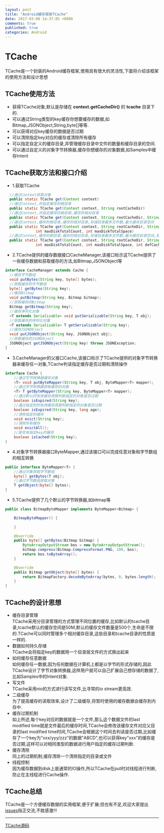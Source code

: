 ```yaml
---
layout: post
title: "Android缓存框架TCache"
date: 2017-03-08 14:37:05 +0800
comments: true
published: true
categories: Android
---
```

<!--more-->

# TCache

TCache是一个封装的Android缓存框架,使用具有很大的灵活性,下面将介绍该框架的使用方法和设计思想  

## TCache使用方法

  - 获得TCache对象,默认是存储在 **context.getCacheDir()** 的 **tcache** 目录下的.  
  - 可以通过String类型的key缓存你想要缓存的数据,如Bitmap,JSONObject,String,byte[]等等.  
  - 可以获得对应key缓存的数据是否过期  
  - 可以清除指定key对应的缓存或清除所有缓存  
  - 可以指定自定义的缓存目录,并管理缓存目录中文件的数量和缓存目录的空间.  
  - 可以通过自定义的对象字节转换器,缓存你想缓存的对象数据,如Samples中缓存Intent  

## TCache获取方法和接口介绍

- 1.获取TCache
``` java
  //通过Context获取对象
  public static TCache get(Context context)
  //通过Context,并指定缓存的根目录
  public static TCache get(Context context, String rootCacheDir)
  //通过Context,并指定缓存的根目录,缓存的相对目录
  public static TCache get(Context context, String rootCacheDir, String relativeCacheDir)
  //通过Context,缓存的根目录,缓存的相对目录,存储目录最多文件数,最大缓存目录空间
  public static TCache get(Context context, String rootCacheDir, String relativeCacheDir,
              int maxDiskTotalCount, int maxDiskTotalSpace)
  //通过Context,缓存的根目录,缓存的相对目录,存储目录最多文件数,最大缓存目录空间,指定缓存默认失效时间
  public static TCache get(Context context, String rootCacheDir, String relativeCacheDir,
              int maxDiskTotalCount, int maxDiskTotalSpace, int defCacheAge)
```

- 2.TCache提供的缓存数据接口CacheManager,该接口标示这TCache提供了一些缓存数据和获取缓存的方法,如Bitmap,JSONObject等

``` java
interface CacheManager extends Cache {
  //缓存字节数组
  void putBytes(String key, byte[] bytes);
  //获取缓存的字节数组
  byte[] getBytes(String key);
  //缓存Bitmap
  void putBitmap(String key, Bitmap bitmap);
  //获取缓存的Bitmap
  Bitmap getBitmap(String key);
  //缓存序列化对象
  <T extends Serializable> void putSerializable(String key, T obj);
  //获取缓存的序列化对象
  <T extends Serializable> T getSerializable(String key);
  //缓存JSONObject
  void putJSONObject(String key, JSONObject obj);
  //获取缓存的JSONObject
  JSONObject getJSONObject(String key) throws JSONException;
}
```

- 3.CacheManager的父接口Cache,该接口标示了TCache提供的对象字节转换器来缓存任一对象,TCache判读指定缓存是否过期和清除操作

``` java
interface Cache {
    //通过字节转换器缓存对象
    <T> void putByteMapper(String key, T obj, ByteMapper<T> mapper);
    //通过字节转换器获取缓存的对象
    <T> T getByteMapper(String key, ByteMapper<T> mapper);
    //通过默认的有效缓存周期判断指定的对象是否过期
    boolean isExpired(String key);
    //通过指定的的有效缓存周期判断指定的对象是否过期
    boolean isExpired(String key, long age);
    //清除指定的缓存
    void evict(String key);
    //清除所有缓存
    void evictAll();
    //是否有指定key的缓存
    boolean isCached(String key);
}
```

- 4.对象字节转换器接口ByteMapper,通过该接口可以完成任意对象和字节数组的相互转换

``` java
public interface ByteMapper<T> {
    //通过对象获取字节数组
    byte[] getBytes(T obj);
    //通过字节数组获取对象
    T getObject(byte[] bytes);
}
```

- 5.TCache提供了几个默认的字节转换器,如bitmap等

``` java
public class BitmapByteMapper implements ByteMapper<Bitmap> {

    BitmapByteMapper() {
        
    }

    @Override
    public byte[] getBytes(Bitmap bitmap) {
        ByteArrayOutputStream bos = new ByteArrayOutputStream();
        bitmap.compress(Bitmap.CompressFormat.PNG, 100, bos);
        return bos.toByteArray();
    }

    @Override
    public Bitmap getObject(byte[] bytes) {
        return BitmapFactory.decodeByteArray(bytes, 0, bytes.length);
    }
}
```

## TCache的设计思想

  - 缓存目录管理  
  TCache采用分目录管理的方式管理不同位置的缓存,比如默认的tcache目录,tcache默认的缓存空间是50M,默认的缓存文件数量是500个,生命是不限的.TCache可以同时管理多个相对缓存目录,这些目录和tcache目录的性质是一样的.  
  - 数据如何持久存储  
  TCache会将指定key的数据用一个目录层文件的方式换出起来  
  - 如何缓存任意数据  
  如何缓存任一数据,因为任何数据在计算机上都是以字节的形式存储的,因此TCache设计了字节对象转换器,这样用户就可以自己扩展自己想存储的数据了,比如Samples中的Intent对象.  
  - 写文件  
  TCache采用nio的方式进行读写文件,比寻常的io stream更高效.    
  - 二级缓存  
  为了提高缓存的读取效率,设计了二级缓存,将暂时使用的缓存数据会缓存到内存中.  
  - 缓存过期机制  
  如上所述,每个key对应的数据就是一个文件,那么这个数据文件的last modified time就是文件最后的缓存时间,TCache会修改该缓存文件对应父目录的last modified time时间,TCache会根据这个时间去判读是否过期,比如缓存了一个key为"xxx/yyy/zzz"的数据"ABCD",也可以获得key"xxx"的缓存是否过期,这样可以对相同类型的数据进行用户指定的缓存过期判断.  
  - 缓存清除  
  同上的过期机制,缓存清除一个清除指定的目录或文件  
  - 线程控制  
  因为缓存数据到disk上是通常的IO操作,所以TCache在put时对线程进行判断,防止在主线程进行Cache操作.
  
## TCache总结
  TCache是一个方便缓存数据的实用框架,便于扩展;但也有不足,欢迎大家提出[issues](https://github.com/borneywpf/TCache/issues)指正交流,不胜感激!!!
  
---
  [TCache源码](https://github.com/borneywpf/TCache)
